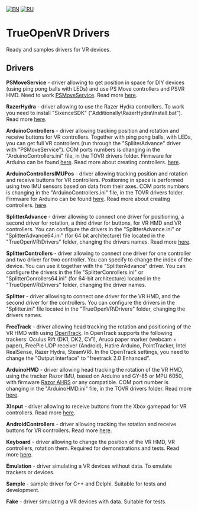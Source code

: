 [![EN](https://user-images.githubusercontent.com/9499881/33184537-7be87e86-d096-11e7-89bb-f3286f752bc6.png)](https://github.com/TrueOpenVR/TrueOpenVR-Drivers/blob/master/README.md)
[![RU](https://user-images.githubusercontent.com/9499881/27683795-5b0fbac6-5cd8-11e7-929c-057833e01fb1.png)](https://github.com/TrueOpenVR/TrueOpenVR-Drivers/blob/master/README.RU.md)
# TrueOpenVR Drivers
Ready and samples drivers for VR devices.

## Drivers
**PSMoveService** - driver allowing to get position in space for DIY devices (using ping pong balls with LEDs) and use PS Move controllers and PSVR HMD. Need to work [PSMoveService](https://github.com/cboulay/PSMoveService). Read more [here](https://github.com/TrueOpenVR/TrueOpenVR-Drivers/tree/master/C%2B%2B/PSMoveService).

**RazerHydra** - driver allowing to use the Razer Hydra controllers. To work you need to install "SixenceSDK" ("Additionally\RazerHydra\Install.bat"). Read more [here](https://github.com/TrueOpenVR/TrueOpenVR-Drivers/tree/master/C%2B%2B/RazerHydra).

**ArduinoControllers** - driver allowing tracking position and rotation and receive buttons for VR controllers. Together with ping pong balls, with LEDs, you can get full VR controllers (run through the "SpliiterAdvance" driver with "PSMoveService"). COM ports numbers is changing in the "ArduinoControllers.ini" file, in the TOVR drivers folder. Firmware for Arduino can be found [here](https://github.com/TrueOpenVR/TrueOpenVR-DIY/blob/master/Controllers/Arduino/Controller.ino). Read more about creating controllers. [here](https://github.com/TrueOpenVR/TrueOpenVR-DIY/blob/master/Controllers/Controllers.md).

**ArduinoControllersIMUPos** - driver allowing tracking position and rotation and receive buttons for VR controllers. Positioning in space is performed using two IMU sensors based on data from their axes. COM ports numbers is changing in the "ArduinoControllers.ini" file, in the TOVR drivers folder. Firmware for Arduino can be found [here](https://github.com/TrueOpenVR/TrueOpenVR-DIY/blob/master/Controllers/Arduino/ControllerIMUPos.ino). Read more about creating controllers. [here](https://github.com/TrueOpenVR/TrueOpenVR-DIY/blob/master/Controllers/Controllers.md).

**SplitterAdvance** - driver allowing to connect one driver for positioning, a second driver for rotation, a third driver for buttons, for VR HMD and VR controllers. You can configure the drivers in the "SplitterAdvance.ini" or "SplitterAdvance64.ini" (for 64 bit architecture) file located in the "TrueOpenVR\Drivers" folder, changing the drivers names. Read more [here](https://github.com/TrueOpenVR/TrueOpenVR-Drivers/tree/master/Delphi/SplitterAdvance).

**SplitterControllers** - driver allowing to connect one driver for one controller and two driver for two controller. You can specify to change the index of the device. You can use it together with the "SplitterAdvance" driver. You can configure the drivers in the file "SplitterConrollers.ini" or "SplitterConrollers64.ini" (for 64-bit architecture) located in the "TrueOpenVR\Drivers" folder, changing the driver names.

**Splitter** - driver allowing to connect one driver for the VR HMD, and the second driver for the controllers. You can configure the drivers in the "Splitter.ini" file located in the "TrueOpenVR\Drivers" folder, changing the drivers names.

**FreeTrack** - driver allowing head tracking the rotation and positioning of the VR HMD with using [OpenTrack](https://github.com/opentrack/opentrack/). In OpenTrack supports the following trackers: Oculus Rift (DK1, DK2, CV1), Aruco paper marker (webcam + paper), FreePie UDP receiver (Android), Hatire Arduino, PointTracker, Intel RealSense, Razer Hydra, SteamVR). In the OpenTrack settings, you need to change the "Output interface" to "freetrack 2.0 Enhanced".

**ArduinoHMD** - driver allowing head tracking the rotation of the VR HMD, using the tracker Razor IMU, based on Arduino and GY-85 or MPU 6050, with firmware [Razor AHRS](https://github.com/Razor-AHRS/razor-9dof-ahrs/tree/master/Arduino) or any compatible. COM port number is changing in the "ArduinoHMD.ini" file, in the TOVR drivers folder. Read more [here](https://github.com/TrueOpenVR/TrueOpenVR-Drivers/tree/master/C%2B%2B/ArduinoHMD).

**XInput** - driver allowing to receive buttons from the Xbox gamepad for VR controllers. Read more [here](https://github.com/TrueOpenVR/TrueOpenVR-Drivers/tree/master/C%2B%2B/XInput).

**AndroidControllers** - driver allowing tracking the rotation and receive buttons for VR controllers. Read more [here](https://github.com/TrueOpenVR/TrueOpenVR-Drivers/tree/master/C%2B%2B/AndroidControllers).

**Keyboard** - driver allowing to change the position of the VR HMD, VR controllers, rotation them. Required for demonstrations and tests. Read more [here](https://github.com/TrueOpenVR/TrueOpenVR-Drivers/tree/master/C%2B%2B/Keyboard).

**Emulation** - driver simulating a VR devices without data. To emulate trackers or devices.

**Sample** - sample driver for C++ and Delphi. Suitable for tests and development.

**Fake** - driver simulating a VR devices with data. Suitable for tests.